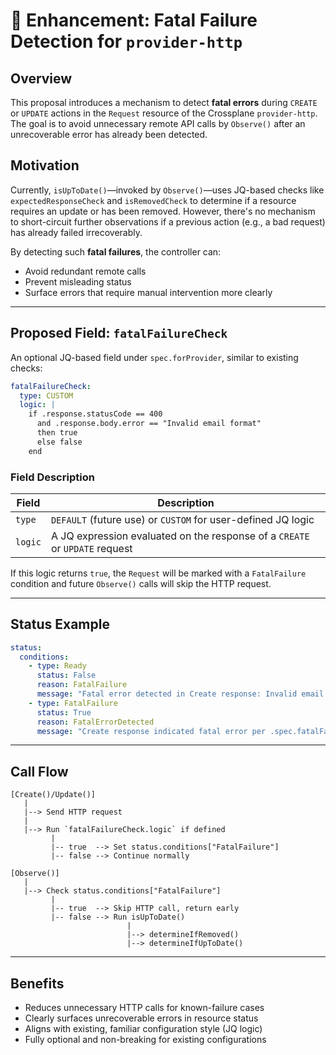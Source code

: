 # 📌 Enhancement: Fatal Failure Detection for `provider-http`

## Overview

This proposal introduces a mechanism to detect **fatal errors** during `CREATE` or `UPDATE` actions in the `Request` resource of the Crossplane `provider-http`. The goal is to avoid unnecessary remote API calls by `Observe()` after an unrecoverable error has already been detected.

## Motivation

Currently, `isUpToDate()`—invoked by `Observe()`—uses JQ-based checks like `expectedResponseCheck` and `isRemovedCheck` to determine if a resource requires an update or has been removed. However, there's no mechanism to short-circuit further observations if a previous action (e.g., a bad request) has already failed irrecoverably.

By detecting such **fatal failures**, the controller can:

* Avoid redundant remote calls
* Prevent misleading status
* Surface errors that require manual intervention more clearly

---

## Proposed Field: `fatalFailureCheck`

An optional JQ-based field under `spec.forProvider`, similar to existing checks:

```yaml
fatalFailureCheck:
  type: CUSTOM
  logic: |
    if .response.statusCode == 400 
      and .response.body.error == "Invalid email format"
      then true 
      else false 
    end
```

### Field Description

| Field   | Description                                                                 |
| ------- | --------------------------------------------------------------------------- |
| `type`  | `DEFAULT` (future use) or `CUSTOM` for user-defined JQ logic                |
| `logic` | A JQ expression evaluated on the response of a `CREATE` or `UPDATE` request |

If this logic returns `true`, the `Request` will be marked with a `FatalFailure` condition and future `Observe()` calls will skip the HTTP request.

---

## Status Example

```yaml
status:
  conditions:
    - type: Ready
      status: False
      reason: FatalFailure
      message: "Fatal error detected in Create response: Invalid email format"
    - type: FatalFailure
      status: True
      reason: FatalErrorDetected
      message: "Create response indicated fatal error per .spec.fatalFailureCheck"
```

---

## Call Flow

```text
[Create()/Update()]
   |
   |--> Send HTTP request
   |
   |--> Run `fatalFailureCheck.logic` if defined
         |
         |-- true  --> Set status.conditions["FatalFailure"]
         |-- false --> Continue normally
         
[Observe()]
   |
   |--> Check status.conditions["FatalFailure"]
         |
         |-- true  --> Skip HTTP call, return early
         |-- false --> Run isUpToDate()
                          |
                          |--> determineIfRemoved()
                          |--> determineIfUpToDate()
```

---

## Benefits

* Reduces unnecessary HTTP calls for known-failure cases
* Clearly surfaces unrecoverable errors in resource status
* Aligns with existing, familiar configuration style (JQ logic)
* Fully optional and non-breaking for existing configurations